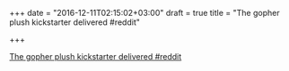 +++
date = "2016-12-11T02:15:02+03:00"
draft = true
title = "The gopher plush kickstarter delivered  #reddit"

+++

<p><a href="https://t.co/SECEOvVY33">The gopher plush kickstarter delivered  #reddit</a></p>
